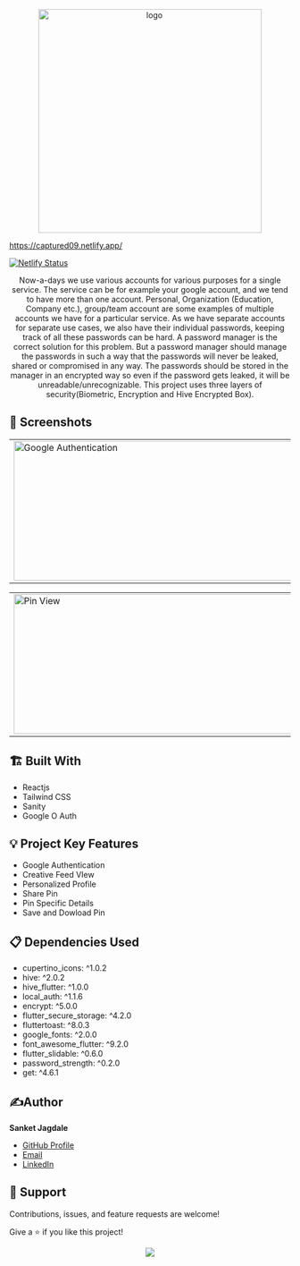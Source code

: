 <div align="center"><img src="https://user-images.githubusercontent.com/93209316/184553348-6f25c0dd-5f6e-4b30-8797-68b3b42e41f4.png" alt="logo" width=400px/></div>


https://captured09.netlify.app/

[![Netlify Status](https://api.netlify.com/api/v1/badges/92cab500-7139-4527-aa7f-0325ee339c34/deploy-status)](https://app.netlify.com/sites/captured09/deploys)


<p align="center">Now-a-days we use various accounts for various purposes for a single service. The service can be for example your google account, and we tend to have more than one account. Personal, Organization (Education, Company etc.), group/team account are some examples of multiple accounts we have for a particular service. As we have separate accounts for separate use cases, we also have their individual passwords, keeping track of all these passwords can be hard. A password manager is the correct solution for this problem. But a password manager should manage the passwords in such a way that the passwords will never be leaked, shared or compromised in any way. The passwords should be stored in the manager in an encrypted way so even if the password gets leaked, it will be unreadable/unrecognizable. This project uses three layers of security(Biometric, Encryption and Hive Encrypted Box).</p>

## 📱 Screenshots

<table>
  <tr>
    <td><img src = "https://user-images.githubusercontent.com/93209316/184554295-c8482ac3-9966-4d7b-9987-c240254d304c.png" alt = "Google Authentication" width = "650" height = "250"></td>
    <td><img src = "https://user-images.githubusercontent.com/93209316/184554414-db75dec0-ecdd-4ea8-85c4-225a36bfdf18.png" alt = "Google Authentication" width = "650" height = "250"></td>
  </tr>
</table>
<table>
    <td><img src = "https://user-images.githubusercontent.com/93209316/184554638-810860e0-9f20-4ad6-abbc-349682511b8f.png" alt = "Pin View" width = "650" height =
    "250"></td>
    <td><img src = "https://user-images.githubusercontent.com/93209316/184554589-74a98e53-cbe8-49b2-b6ef-be9a71a822f3.png" alt = "Google Authentication" width = "650" height = "250"></td>

</table>
      
 ## 🏗️ Built With

- Reactjs
- Tailwind CSS
- Sanity
- Google O Auth
      
## 💡 Project Key Features

- Google Authentication
- Creative Feed VIew
- Personalized Profile
- Share Pin
- Pin Specific Details
- Save and Dowload Pin
 
      
## 📋 Dependencies Used
- cupertino_icons: ^1.0.2
- hive: ^2.0.2
- hive_flutter: ^1.0.0
- local_auth: ^1.1.6
- encrypt: ^5.0.0
- flutter_secure_storage: ^4.2.0
- fluttertoast: ^8.0.3
- google_fonts: ^2.0.0
- font_awesome_flutter: ^9.2.0
- flutter_slidable: ^0.6.0
- password_strength: ^0.2.0
- get: ^4.6.1      
      
 ## ✍️Author

**Sanket Jagdale**

- [GitHub Profile](https://github.com/Sanket00900)
- [Email](mailto:sanketsjagdale999@gmail.com?subject=Hi "Hi!" )
- [LinkedIn](https://www.linkedin.com/in/sanket-jagdale-09/)    
      
## 🤝 Support

Contributions, issues, and feature requests are welcome!

Give a ⭐️ if you like this project!

<div align="center">
<img src="https://img.shields.io/github/followers/ishanrakte.svg?style=social&label=Follow"></img>
      
<!-- # flutter_password_manager

A new Flutter project.

## Getting Started

This project is a starting point for a Flutter application.

A few resources to get you started if this is your first Flutter project:

- [Lab: Write your first Flutter app](https://flutter.dev/docs/get-started/codelab)
- [Cookbook: Useful Flutter samples](https://flutter.dev/docs/cookbook)

For help getting started with Flutter, view our
[online documentation](https://flutter.dev/docs), which offers tutorials,
samples, guidance on mobile development, and a full API reference. -->
